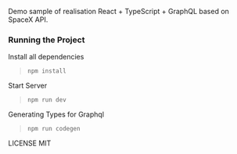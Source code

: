 Demo sample of realisation React + TypeScript + GraphQL based on SpaceX API.

### Running the Project
Install all dependencies
> `npm install`

Start Server
> `npm run dev`


Generating Types for Graphql 
> `npm run codegen`

LICENSE MIT

